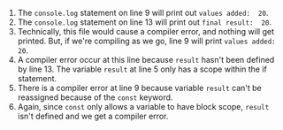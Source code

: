 1. The `console.log` statement on line 9 will print out `values added:  20`.
2. The `console.log` statement on line 13 will print out `final result:  20`.
3. Technically, this file would cause a compiler error, and nothing will get printed. But, if we're compiling as we go, line 9 will print `values added:  20`.
4. A compiler error occur at this line because `result` hasn't been defined by line 13. The variable `result` at line 5 only has a scope within the if statement.
5. There is a compiler error at line 9 because variable `result` can't be reassigned because of the `const` keyword.
6. Again, since `const` only allows a variable to have block scope, `result` isn't defined and we get a compiler error.
